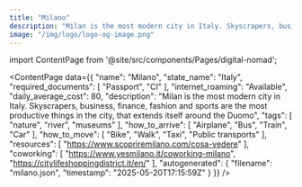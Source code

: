 ```yaml
---
title: "Milano"
description: "Milan is the most modern city in Italy. Skyscrapers, business, finance, fashion and sports are the most productive things in the city, that extends itself around the Duomo"
image: "/img/logo/logo-og-image.png"
---
```

import ContentPage from '@site/src/components/Pages/digital-nomad';

<ContentPage
    data={{
  "name": "Milano",
  "state_name": "Italy",
  "required_documents": [
    "Passport",
    "CI"
  ],
  "internet_roaming": "Available",
  "daily_average_cost": 80,
  "description": "Milan is the most modern city in Italy. Skyscrapers, business, finance, fashion and sports are the most productive things in the city, that extends itself around the Duomo",
  "tags": [
    "nature",
    "river",
    "museums"
  ],
  "how_to_arrive": [
    "Airplane",
    "Bus",
    "Train",
    "Car"
  ],
  "how_to_move": [
    "Bike",
    "Walk",
    "Taxi",
    "Public transports"
  ],
  "resources": [
    "https://www.scopriremilano.com/cosa-vedere"
  ],
  "coworking": [
    "https://www.yesmilano.it/coworking-milano",
    "https://citylifeshoppingdistrict.it/en/"
  ],
  "autogenerated": {
    "filename": "milano.json",
    "timestamp": "2025-05-20T17:15:59Z"
  }
}}
/>

